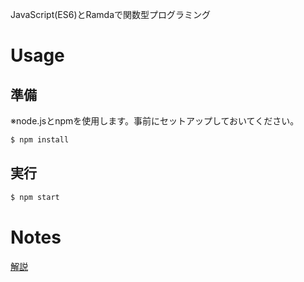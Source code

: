 JavaScript(ES6)とRamdaで関数型プログラミング

# Usage

## 準備

※node.jsとnpmを使用します。事前にセットアップしておいてください。

~~~ bash
$ npm install
~~~

## 実行

~~~ bash
$ npm start
~~~

# Notes

[解説](https://qiita.com/tail-island/items/d5ff77c82c61035c1007)
